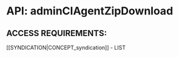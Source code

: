 # API: adminCIAgentZipDownload


## ACCESS REQUIREMENTS: ##
[[SYNDICATION|CONCEPT_syndication]] - LIST

